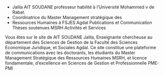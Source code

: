 - Jalila AIT SOUDANE professeur habilité à l’Université Mohammed v
de Rabat. 
- Coordinatrice du Master Management stratégique des
- Ressources Humaines à FSJES Agdal Publications et Communication Thèses soutenues MSRH Activités et Services

Vous êtes sur le site de AIT SOUDANE Jalila, Enseignante chercheuse au
département des Sciences de Gestion de la Faculté des Sciences Economique
Juridique, et Sociales Agdal.
Ce site constitue une plateforme de communications avec les doctorants, les
étudiants du Master Management Stratégique des Ressources Humaines MSRH,
et licence fondamentale, d’excellence en Sciences de Gestion et Professionnelle
PME-PMI